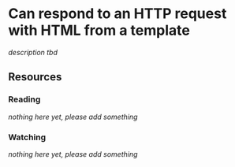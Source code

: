 # Can respond to an HTTP request with HTML from a template

_description tbd_

## Resources

### Reading

_nothing here yet, please add something_

### Watching

_nothing here yet, please add something_
